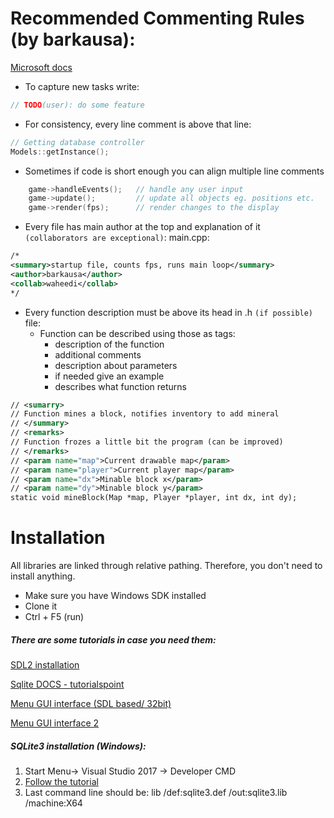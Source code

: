 # Recommended Commenting Rules (by barkausa): 
[Microsoft docs](https://docs.microsoft.com/en-us/dotnet/csharp/programming-guide/xmldoc/summary)

* To capture new tasks write: 
```c++
// TODO(user): do some feature
```

* For consistency, every line comment is above that line:
```c++
// Getting database controller
Models::getInstance();
```


* Sometimes if code is short enough you can align multiple line comments
```c++
	game->handleEvents();	// handle any user input
	game->update();			// update all objects eg. positions etc.
	game->render(fps);		// render changes to the display
```

* Every file has main author at the top and explanation of it `(collaborators are exceptional)`:
main.cpp:
```xml
/*
<summary>startup file, counts fps, runs main loop</summary>
<author>barkausa</author>
<collab>waheedi</collab>
*/
```

* Every function description must be above its head in .h `(if possible)` file:
	* Function can be described using those as tags:
		* <summary> description of the function
		* <remarks> additional comments
		* <param name=""> description about parameters
		* <example> if needed give an example
		* <returns> describes what function returns
```xml
// <sumarry>
// Function mines a block, notifies inventory to add mineral
// </summary>
// <remarks>
// Function frozes a little bit the program (can be improved)
// </remarks>
// <param name="map">Current drawable map</param>
// <param name="player">Current player map</param>
// <param name="dx">Minable block x</param>
// <param name="dy">Minable block y</param>
static void mineBlock(Map *map, Player *player, int dx, int dy);
```

# Installation
All libraries are linked through relative pathing. Therefore, you don't need to install anything.
* Make sure you have Windows SDK installed
* Clone it
* Ctrl + F5 (run)

##### There are some tutorials in case you need them:
[SDL2 installation](https://www.youtube.com/watch?v=QQzAHcojEKg)

[Sqlite DOCS - tutorialspoint](https://www.tutorialspoint.com/sqlite/sqlite_c_cpp.htm)

[Menu GUI interface (SDL based/ 32bit)](https://github.com/killerrin/SDL-GUI-API)

[Menu GUI interface 2](https://gamedev.stackexchange.com/questions/151458/sdl2-gui-same-window)

##### SQLite3 installation (Windows):
1. Start Menu-> Visual Studio 2017 -> Developer CMD
2. [Follow the tutorial](https://cppcodetips.wordpress.com/tag/including-sqlite-with-visual-studio/)
3. Last command line should be: lib /def:sqlite3.def /out:sqlite3.lib /machine:X64

